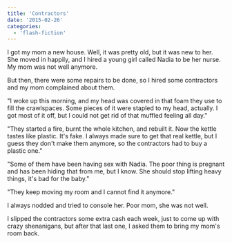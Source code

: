 ```yaml
---
title: 'Contractors'
date: '2015-02-26'
categories:
  - 'flash-fiction'
---
```


I got my mom a new house. Well, it was pretty old, but it was new to her. She
moved in happily, and I hired a young girl called Nadia to be her nurse. My mom
was not well anymore.

<!-- truncate -->

But then, there were some repairs to be done, so I hired some contractors and my
mom complained about them.

"I woke up this morning, and my head was covered in that foam they use to fill
the crawlspaces. Some pieces of it were stapled to my head, actually. I got most
of it off, but I could not get rid of that muffled feeling all day."

"They started a fire, burnt the whole kitchen, and rebuilt it. Now the kettle
tastes like plastic. It's fake. I always made sure to get that real kettle, but
I guess they don't make them anymore, so the contractors had to buy a plastic
one."

"Some of them have been having sex with Nadia. The poor thing is pregnant and
has been hiding that from me, but I know. She should stop lifting heavy things,
it's bad for the baby."

"They keep moving my room and I cannot find it anymore."

I always nodded and tried to console her. Poor mom, she was not well.

I slipped the contractors some extra cash each week, just to come up with crazy
shenanigans, but after that last one, I asked them to bring my mom's room back.

